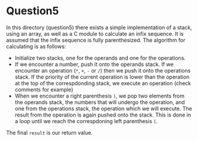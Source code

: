 # Question5

In this directory (question5) there exists a simple implementation of a stack, using an array, as well as a C module to calculate an infix sequence. It is assumed that the infix sequence is fully parenthesized. The algorithm for calculating is as follows: 

- Initialize two stacks, one for the operands and one for the operations.
- If we encounter a number, push it onto the operands stack. If we encounter an operation (`*`, `+`, `-` or `/`) then we push it onto the operations stack. If the priority of the current operation is lower than the operation at the top of the correspdonding stack, we execute an operation (check comments for example)
- When we encounter a right parenthesis `)`, we pop two elements from the operands stack, the numbers that will undergo the operation, and one from the operations stack, the operation which we will execute. The result from the operation is again pushed onto the stack. This is done in a loop until we reach the correspdoning left parenthesis `(`.

The final `result` is our return value.